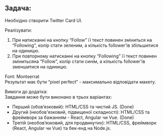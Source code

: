 ## Задача:
Необхідно створити Twitter Card UI.

Реалізувати:
1. При натисканні на кнопку “Follow” її текст повинен зміниться на “Following”, колір стати зеленим, а кількість follower’ів збільшитися на одиницю.
2. При повторному натисканні на кнопку “Following” її текст повинен змінитьсяна “Follow”, колір стати синім, а кількість follower’ів зменшитися на одиницю.

Font: Montserrat<br>
Результат має бути “pixel perfect” - максимально відповідати макету.

Вимоги до додатка:<br>
Завдання може бути виконано в трьох варіантах:
- Перший (обов’язковий): HTML/CSS та чистий JS. (Done)
- Другий (необов'язковий, підвищеної складності): HTML/CSS та фреймворк за бажанням - React, Angular чи Vue. (Done)
- Третій (необов’язковий, для продвинутих): HTML/CSS, фреймворк (React, Angular чи Vue) та бек-енд на Node.js.
